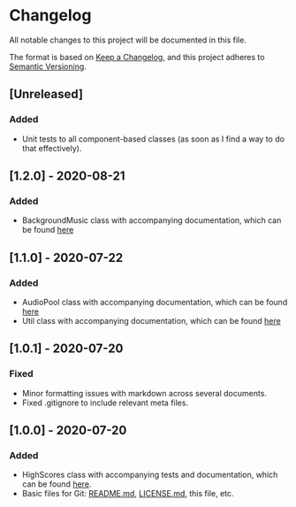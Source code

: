 # Changelog
All notable changes to this project will be documented in this file.

The format is based on [Keep a Changelog](https://keepachangelog.com/en/1.0.0/),
and this project adheres to [Semantic Versioning](https://semver.org/spec/v2.0.0.html).

## [Unreleased]
### Added
- Unit tests to all component-based classes (as soon as I find a way to do that effectively).

## [1.2.0] - 2020-08-21
### Added
- BackgroundMusic class with accompanying documentation, which can be found [here](https://github.com/mlaikhram/Unity-Common-Scripts/blob/master/Documentation~/Classes/BackgroundMusic.md)

## [1.1.0] - 2020-07-22
### Added
- AudioPool class with accompanying documentation, which can be found [here](https://github.com/mlaikhram/Unity-Common-Scripts/blob/master/Documentation~/Classes/AudioPool.md)
- Util class with accompanying documentation, which can be found [here](https://github.com/mlaikhram/Unity-Common-Scripts/blob/master/Documentation~/Classes/Util.md)

## [1.0.1] - 2020-07-20
### Fixed
- Minor formatting issues with markdown across several documents.
- Fixed .gitignore to include relevant meta files.

## [1.0.0] - 2020-07-20
### Added
- HighScores class with accompanying tests and documentation, which can be found [here](https://github.com/mlaikhram/Unity-Common-Scripts/blob/master/Documentation~/Classes/HighScores.md).
- Basic files for Git: [README.md](https://github.com/mlaikhram/Unity-Common-Scripts/blob/master/README.md), [LICENSE.md](https://github.com/mlaikhram/Unity-Common-Scripts/blob/master/LICENSE.md), this file, etc.
